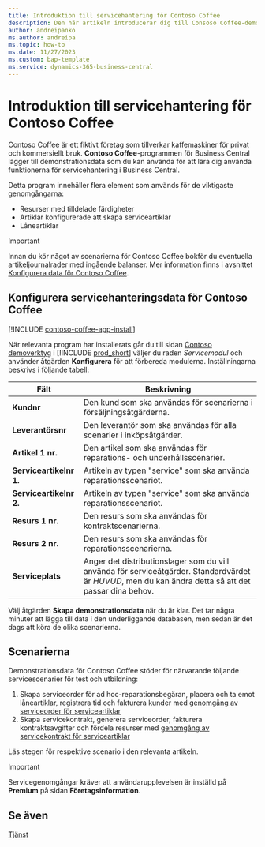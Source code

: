 ```yaml
---
title: Introduktion till servicehantering för Contoso Coffee
description: Den här artikeln introducerar dig till Consoso Coffee-demonstrationsdata för servicehantering.
author: andreipanko
ms.author: andreipa
ms.topic: how-to
ms.date: 11/27/2023
ms.custom: bap-template
ms.service: dynamics-365-business-central
---
```


# <a name="introduction-to-contoso-coffee-service-management"></a>Introduktion till servicehantering för Contoso Coffee

Contoso Coffee är ett fiktivt företag som tillverkar kaffemaskiner för privat och kommersiellt bruk. **Contoso Coffee**-programmen för Business Central lägger till demonstrationsdata som du kan använda för att lära dig använda funktionerna för servicehantering i Business Central.

Detta program innehåller flera element som används för de viktigaste genomgångarna:

- Resurser med tilldelade färdigheter
- Artiklar konfigurerade att skapa serviceartiklar
- Låneartiklar

> [!IMPORTANT]
> Innan du kör något av scenarierna för Contoso Coffee bokför du eventuella artikeljournalrader med ingående balanser. Mer information finns i avsnittet [Konfigurera data för Contoso Coffee](#set-up-contoso-coffee-service-management-data).
>
> 
## <a name="set-up-contoso-coffee-service-management-data"></a>Konfigurera servicehanteringsdata för Contoso Coffee

[!INCLUDE [contoso-coffee-app-install](../../includes/contoso-coffee-app-install.md)]

När relevanta program har installerats går du till sidan [Contoso demoverktyg](https://businesscentral.dynamics.com/?page=5194) i [!INCLUDE [prod_short](../../includes/prod_short.md)] väljer du raden *Servicemodul* och använder åtgärden **Konfigurera** för att förbereda modulerna. Inställningarna beskrivs i följande tabell:  

|Fält  |Beskrivning  |
|---------|---------|
|**Kundnr**  |Den kund som ska användas för scenarierna i försäljningsåtgärderna.|
|**Leverantörsnr**  |Den leverantör som ska användas för alla scenarier i inköpsåtgärder.|
|**Artikel 1 nr.**  |Den artikel som ska användas för reparations- och underhållsscenarier.|
|**Serviceartikelnr 1.**  |Artikeln av typen "service" som ska använda reparationsscenariot.|
|**Serviceartikelnr 2.**  |Artikeln av typen "service" som ska använda reparationsscenariot.|
|**Resurs 1 nr.**  |Den resurs som ska användas för kontraktscenarierna.|
|**Resurs 2 nr.**  |Den resurs som ska användas för reparationsscenarierna.|
|**Serviceplats** |Anger det distributionslager som du vill använda för serviceåtgärder. Standardvärdet är *HUVUD*, men du kan ändra detta så att det passar dina behov.|

Välj åtgärden **Skapa demonstrationsdata** när du är klar. Det tar några minuter att lägga till data i den underliggande databasen, men sedan är det dags att köra de olika scenarierna.  

## <a name="scenarios"></a>Scenarierna

Demonstrationsdata för Contoso Coffee stöder för närvarande följande servicescenarier för test och utbildning:

1. Skapa serviceorder för ad hoc-reparationsbegäran, placera och ta emot låneartiklar, registrera tid och fakturera kunder med [genomgång av serviceorder för serviceartiklar](service-basic-flow-order.md)
2. Skapa servicekontrakt, generera serviceorder, fakturera kontraktsavgifter och fördela resurser med [genomgång av servicekontrakt för serviceartiklar](service-contract-flow.md)

Läs stegen för respektive scenario i den relevanta artikeln.  

> [!IMPORTANT]
> Servicegenomgångar kräver att användarupplevelsen är inställd på **Premium** på sidan **Företagsinformation**.


## <a name="see-also"></a>Se även

[Tjänst](../../service-service.md)
